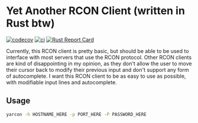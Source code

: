 # Yet Another RCON Client (written in Rust btw)

[![codecov](https://codecov.io/gh/raian621/rust-rcon/graph/badge.svg?token=GQH1KQBTAI)](https://codecov.io/gh/raian621/rust-rcon) [![ci](https://github.com/raian621/rust-rcon/actions/workflows/checks.yml/badge.svg?branch=main)](https://github.com/raian621/rust-rcon/actions/workflows/checks.yml) [![Rust Report Card](https://rust-reportcard.xuri.me/badge/github.com/raian621/rust-rcon)](https://rust-reportcard.xuri.me/report/github.com/raian621/rust-rcon)

Currently, this RCON client is pretty basic, but should be able to be used to interface with most servers that use the RCON protocol. Other RCON clients are kind of disappointing in my opinion, as they don't allow the user to move their cursor back to modify their previous input and don't support any form of autocomplete. I want this RCON client to be as easy to use as possible, with modifiable input lines and autocomplete.

## Usage

```sh
yarcon -h HOSTNAME_HERE -p PORT_HERE -P PASSWORD_HERE
```
